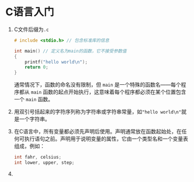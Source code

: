 # C语言入门

1. C文件后缀为`.c`

   ```c
   # include <stdio.h> // 包含标准库的信息
   
   int main() // 定义名为main的函数，它不接受参数值
   {
       printf("hello world\n");
       return 0;
   }
   ```

   通常情况下，函数的命名没有限制，但 `main` 是一个特殊的函数名——每个程序都从 `main` 函数的起点开始执行，这意味着每个程序都必须在某个位置包含一个 `main` 函数。

2. 用双引号括起来的字符序列称为字符串或字符串常量，如`"hello world\n"`就是一个字符串。

3. 在C语言中，所有变量都必须先声明后使用。声明通常放在函数起始处，在任何可执行语句之前。声明用于说明变量的属性，它由一个类型名和一个变量表组成，例如：

   ```c
   int fahr, celsius;
   int lower, upper, step;
   ```

4. 